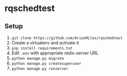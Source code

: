 # rqschedtest

## Setup

1. `git clone https://github.com/ArionMiles/rqschedtest`
2. Create a virtualenv and activate it
3. `pip install requirements.txt`
4. Edit `.env` with appropriate redis-server URL
4. `python manage.py migrate`
5. `python manage.py createsuperuser`
6. `python manage.py runserver`